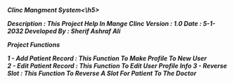 
<h5>Clinc Mangment System<\h5>

Description  : This Project Help In Mange Clinc 
Version      : 1.0
Date         : 5-1-2032
Developed By : Sherif Ashraf Ali

Project Functions

1 - Add Patient Record  : This Function To Make Profile To New User  
2 - Edit Patient Record : This Function To Edit User Profile Info
3 - Reverse Slot        : This Function To Reverse A Slot For Patient To The Doctor 
